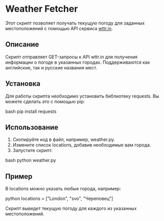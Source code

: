 # Weather Fetcher
Этот скрипт позволяет получать текущую погоду для заданных местоположений с помощью API сервиса [wttr.in](https://wttr.in).

## Описание

Скрипт отправляет GET-запросы к API wttr.in для получения информации о погоде в указанных городах. Поддерживаются как английские, так и русские названия мест.

## Установка

Для работы скрипта необходимо установить библиотеку requests. Вы можете сделать это с помощью pip:

bash
pip install requests

## Использование

1. Скопируйте код в файл, например, weather.py.
2. Измените список locations, добавив необходимые вам города.
3. Запустите скрипт:

bash
python weather.py

## Пример

В locations можно указать любые города, например:

python
locations = ["London", "svo", "Череповец"]

Скрипт выведет текущую погоду для каждого из указанных местоположений.
